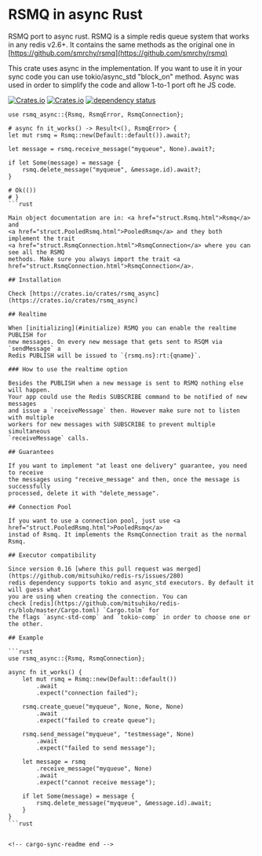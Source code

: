 <!-- cargo-sync-readme start -->

 # RSMQ in async Rust

 RSMQ port to async rust. RSMQ is a simple redis queue system that works in any
 redis v2.6+. It contains the same methods as the original one
 in [https://github.com/smrchy/rsmq](https://github.com/smrchy/rsmq)

 This crate uses async in the implementation. If you want to use it in your sync
 code you can use tokio/async_std "block_on" method. Async was used in order to
 simplify the code and allow 1-to-1 port oft he JS code.

 [![Crates.io](https://img.shields.io/crates/v/rsmq_async)](https://crates.io/crates/rsmq_async)
 [![Crates.io](https://img.shields.io/crates/l/rsmq_async)](https://choosealicense.com/licenses/mit/)
 [![dependency status](https://deps.rs/crate/rsmq_async/2.1.0/status.svg)](https://deps.rs/crate/rsmq_async)

 ```rust,no_run
 use rsmq_async::{Rsmq, RsmqError, RsmqConnection};

 # async fn it_works() -> Result<(), RsmqError> {
 let mut rsmq = Rsmq::new(Default::default()).await?;

 let message = rsmq.receive_message("myqueue", None).await?;

 if let Some(message) = message {
     rsmq.delete_message("myqueue", &message.id).await?;
 }

 # Ok(())
 # }
 ```rust

 Main object documentation are in: <a href="struct.Rsmq.html">Rsmq</a> and
 <a href="struct.PooledRsmq.html">PooledRsmq</a> and they both implement the trait
 <a href="struct.RsmqConnection.html">RsmqConnection</a> where you can see all the RSMQ
 methods. Make sure you always import the trait <a href="struct.RsmqConnection.html">RsmqConnection</a>.

 ## Installation

 Check [https://crates.io/crates/rsmq_async](https://crates.io/crates/rsmq_async)

 ## Realtime

 When [initializing](#initialize) RSMQ you can enable the realtime PUBLISH for
 new messages. On every new message that gets sent to RSQM via `sendMessage` a
 Redis PUBLISH will be issued to `{rsmq.ns}:rt:{qname}`.

 ### How to use the realtime option

 Besides the PUBLISH when a new message is sent to RSMQ nothing else will happen.
 Your app could use the Redis SUBSCRIBE command to be notified of new messages
 and issue a `receiveMessage` then. However make sure not to listen with multiple
 workers for new messages with SUBSCRIBE to prevent multiple simultaneous
 `receiveMessage` calls.

 ## Guarantees

 If you want to implement "at least one delivery" guarantee, you need to receive
 the messages using "receive_message" and then, once the message is successfully
 processed, delete it with "delete_message".

 ## Connection Pool

 If you want to use a connection pool, just use <a href="struct.PooledRsmq.html">PooledRsmq</a>
 instad of Rsmq. It implements the RsmqConnection trait as the normal Rsmq.

 ## Executor compatibility

 Since version 0.16 [where this pull request was merged](https://github.com/mitsuhiko/redis-rs/issues/280)
 redis dependency supports tokio and async_std executors. By default it will guess what
 you are using when creating the connection. You can
 check [redis](https://github.com/mitsuhiko/redis-rs/blob/master/Cargo.toml) `Cargo.tolm` for
 the flags `async-std-comp` and `tokio-comp` in order to choose one or the other.

## Example

 ```rust
 use rsmq_async::{Rsmq, RsmqConnection};

 async fn it_works() {
     let mut rsmq = Rsmq::new(Default::default())
         .await
         .expect("connection failed");

     rsmq.create_queue("myqueue", None, None, None)
         .await
         .expect("failed to create queue");

     rsmq.send_message("myqueue", "testmessage", None)
         .await
         .expect("failed to send message");

     let message = rsmq
         .receive_message("myqueue", None)
         .await
         .expect("cannot receive message");

     if let Some(message) = message {
         rsmq.delete_message("myqueue", &message.id).await;
     }
 }
 ```rust


<!-- cargo-sync-readme end -->
